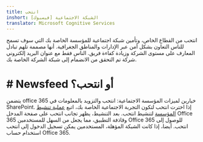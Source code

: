 ```yaml
---
title: انتحب
inshort: الشبكة الاجتماعية [فيسبوك]
translator: Microsoft Cognitive Services
---
```


انتحب من القطاع الخاص، وتأمين شبكة اجتماعية للمؤسسة الخاصة بك التي سوف تسمح للناس التعاون بشكل أمن عبر الإدارات والمناطق الجغرافية. أنها مصممة تلهم تبادل المعارف على مستوى الشركة وزيادة كفاءة فريق. الناس فقط مع عنوان البريد إلكتروني شركة تم التحقق من الانضمام إلى شبكة الشركة الخاصة بك.

# # Newsfeed أو انتحب؟
يتضمن office 365 خيارين لميزات المؤسسة الاجتماعية: انتحب والتزويد بالمعلومات في SharePoint. إذا اخترت انتحب لتكون التجربة الاجتماعية الخاصة بك، اتبع [عملية تنشيط المؤسسة](https://support.office.com/en-us/article/Enterprise-Activation-process-4f924c74-87d2-49d0-a4f6-cba3ce2b0e7c) لتنشيط انتحب. بعد التنشيط، يظهر تجانب انتحب على صفحة المدخل Office 365 وقاذفة التطبيق، مما يجعل من السهل للمستخدمين Office 365 للوصول إلى انتحب. أيضا، إذا كانت الشبكة المؤهلة، المستخدمين يمكن تسجيل الدخول إلى انتحب استخدام حساب Office 365.




